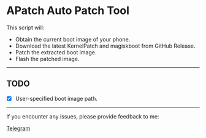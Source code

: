 # APatch Auto Patch Tool

This script will:

- Obtain the current boot image of your phone.
- Download the latest KernelPatch and magiskboot from GitHub Release.
- Patch the extracted boot image.
- Flash the patched image.

---

## TODO

- [x] User-specified boot image path.

---

If you encounter any issues, please provide feedback to me:  

[Telegram](https://t.me/nya_main)
